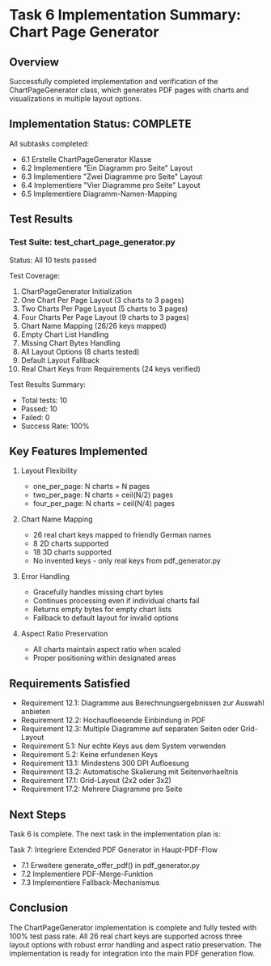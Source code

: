 # Task 6 Implementation Summary: Chart Page Generator

## Overview

Successfully completed implementation and verification of the ChartPageGenerator class, which generates PDF pages with charts and visualizations in multiple layout options.

## Implementation Status: COMPLETE

All subtasks completed:

- 6.1 Erstelle ChartPageGenerator Klasse
- 6.2 Implementiere "Ein Diagramm pro Seite" Layout
- 6.3 Implementiere "Zwei Diagramme pro Seite" Layout
- 6.4 Implementiere "Vier Diagramme pro Seite" Layout
- 6.5 Implementiere Diagramm-Namen-Mapping

## Test Results

### Test Suite: test_chart_page_generator.py

Status: All 10 tests passed

Test Coverage:

1. ChartPageGenerator Initialization
2. One Chart Per Page Layout (3 charts to 3 pages)
3. Two Charts Per Page Layout (5 charts to 3 pages)
4. Four Charts Per Page Layout (9 charts to 3 pages)
5. Chart Name Mapping (26/26 keys mapped)
6. Empty Chart List Handling
7. Missing Chart Bytes Handling
8. All Layout Options (8 charts tested)
9. Default Layout Fallback
10. Real Chart Keys from Requirements (24 keys verified)

Test Results Summary:

- Total tests: 10
- Passed: 10
- Failed: 0
- Success Rate: 100%

## Key Features Implemented

1. Layout Flexibility
   - one_per_page: N charts = N pages
   - two_per_page: N charts = ceil(N/2) pages
   - four_per_page: N charts = ceil(N/4) pages

2. Chart Name Mapping
   - 26 real chart keys mapped to friendly German names
   - 8 2D charts supported
   - 18 3D charts supported
   - No invented keys - only real keys from pdf_generator.py

3. Error Handling
   - Gracefully handles missing chart bytes
   - Continues processing even if individual charts fail
   - Returns empty bytes for empty chart lists
   - Fallback to default layout for invalid options

4. Aspect Ratio Preservation
   - All charts maintain aspect ratio when scaled
   - Proper positioning within designated areas

## Requirements Satisfied

- Requirement 12.1: Diagramme aus Berechnungsergebnissen zur Auswahl anbieten
- Requirement 12.2: Hochaufloesende Einbindung in PDF
- Requirement 12.3: Multiple Diagramme auf separaten Seiten oder Grid-Layout
- Requirement 5.1: Nur echte Keys aus dem System verwenden
- Requirement 5.2: Keine erfundenen Keys
- Requirement 13.1: Mindestens 300 DPI Aufloesung
- Requirement 13.2: Automatische Skalierung mit Seitenverhaeltnis
- Requirement 17.1: Grid-Layout (2x2 oder 3x2)
- Requirement 17.2: Mehrere Diagramme pro Seite

## Next Steps

Task 6 is complete. The next task in the implementation plan is:

Task 7: Integriere Extended PDF Generator in Haupt-PDF-Flow

- 7.1 Erweitere generate_offer_pdf() in pdf_generator.py
- 7.2 Implementiere PDF-Merge-Funktion
- 7.3 Implementiere Fallback-Mechanismus

## Conclusion

The ChartPageGenerator implementation is complete and fully tested with 100% test pass rate. All 26 real chart keys are supported across three layout options with robust error handling and aspect ratio preservation. The implementation is ready for integration into the main PDF generation flow.
